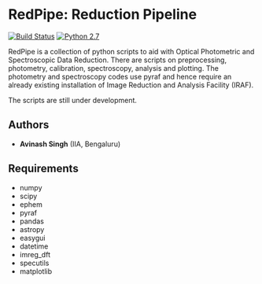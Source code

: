 # RedPipe: Reduction Pipeline #

[![Build Status](https://img.shields.io/badge/release-0.1.0a1-orange)](https://github.com/sPaMFouR/RedPipe)
[![Python 2.7](https://img.shields.io/badge/python-2.7-blue.svg)](https://www.python.org/downloads/release/python-271/)

RedPipe is a collection of python scripts to aid with Optical Photometric and Spectroscopic Data Reduction. There are scripts on preprocessing, photometry, calibration, spectroscopy, analysis and plotting. The photometry and spectroscopy codes use pyraf and hence require an already existing installation of Image Reduction and Analysis Facility (IRAF).

The scripts are still under development.

Authors
-------

* **Avinash Singh** (IIA, Bengaluru)

Requirements
-------

- numpy
- scipy
- ephem
- pyraf
- pandas
- astropy
- easygui
- datetime
- imreg_dft
- specutils
- matplotlib
